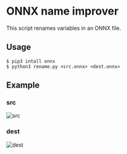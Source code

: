 # ONNX name improver

This script renames variables in an ONNX file.

## Usage

```
$ pip3 intall onnx
$ python3 rename.py <src.onnx> <dest.onnx>
```

## Example

### src
![src](https://user-images.githubusercontent.com/3014172/44792811-b3f47800-abdf-11e8-97ae-a9e112a576e9.png)

### dest
![dest](https://user-images.githubusercontent.com/3014172/44792821-b787ff00-abdf-11e8-9527-92160036be01.png)
